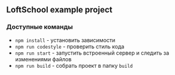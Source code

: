 ## LoftSchool example project

### Доступные команды

-   `npm install` - установить зависимости
-   `npm run codestyle` - проверить стиль кода
-   `npm run start` - запустить встроенный сервер и следить за изменениями файлов
-   `npm run build` - собрать проект в папку `build`
